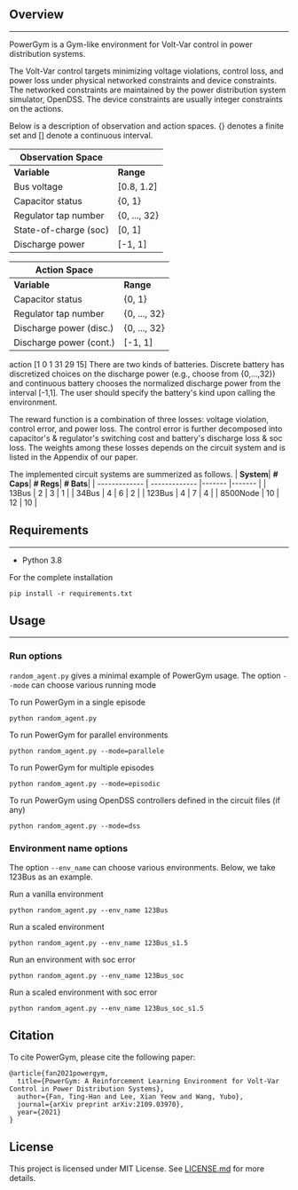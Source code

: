## Overview
------------

PowerGym is a Gym-like environment for Volt-Var control in power distribution systems.

The Volt-Var control targets minimizing voltage violations, control loss, and power loss under physical networked constraints and device constraints. The networked constraints are maintained by the power distribution system simulator, OpenDSS. The device constraints are usually integer constraints on the actions.

Below is a description of observation and action spaces. {} denotes a finite set and [] denote a continuous interval.

|**Observation Space** | |
| ------------- | ------------- |
| **Variable**| **Range**|
| Bus voltage     | [0.8, 1.2] |
| Capacitor status     | {0, 1} |
| Regulator tap number | {0, ..., 32} |
| State-of-charge (soc) | [0, 1] |
| Discharge power  | [-1, 1]  |

|**Action Space** | |
| ------------- | ------------- |
| **Variable**| **Range**|
| Capacitor status     | {0, 1} |
| Regulator tap number | {0, ..., 32} |
| Discharge power (disc.) | {0, ..., 32} |
| Discharge power (cont.) | [-1, 1]  |
action [1 0 1 31 29 15]
There are two kinds of batteries. Discrete battery has discretized choices on the discharge power (e.g., choose from {0,...,32}) and continuous battery chooses the normalized discharge power from the interval [-1,1]. The user should specify the battery's kind upon calling the environment.

The reward function is a combination of three losses: voltage violation, control error, and power loss. The control error is further decomposed into capacitor's & regulator's switching cost and battery's discharge loss & soc loss. The weights among these losses depends on the circuit system and is listed in the Appendix of our paper. 

The implemented circuit systems are summerized as follows.
| **System**| **# Caps**| **# Regs**| **# Bats**|
| ------------- | ------------- |------- |------- |
| 13Bus     | 2 | 3 | 1 |
| 34Bus | 4 | 6 | 2 |
| 123Bus | 4 | 7 | 4 |
| 8500Node | 10 | 12 | 10 |


## Requirements
------------
- Python 3.8

For the complete installation
```
pip install -r requirements.txt
```

## Usage
------------
### Run options
`random_agent.py` gives a minimal example of PowerGym usage. The option `--mode` can choose various running mode

To run PowerGym in a single episode
 ```
 python random_agent.py
 ```

To run PowerGym for parallel environments
```
python random_agent.py --mode=parallele
```

To run PowerGym for multiple episodes
```
python random_agent.py --mode=episodic
```

To run PowerGym using OpenDSS controllers defined in the circuit files (if any) 
```
python random_agent.py --mode=dss
```

### Environment name options
The option `--env_name` can choose various environments. Below, we take 123Bus as an example.

Run a vanilla environment
```
python random_agent.py --env_name 123Bus
```

Run a scaled environment
```
python random_agent.py --env_name 123Bus_s1.5
```

Run an environment with soc error
```
python random_agent.py --env_name 123Bus_soc
```

Run a scaled environment with soc error
```
python random_agent.py --env_name 123Bus_soc_s1.5
```



## Citation

To cite PowerGym, please cite the following paper:

```
@article{fan2021powergym,
  title={PowerGym: A Reinforcement Learning Environment for Volt-Var Control in Power Distribution Systems},
  author={Fan, Ting-Han and Lee, Xian Yeow and Wang, Yubo},
  journal={arXiv preprint arXiv:2109.03970},
  year={2021}
}
```

## License
This project is licensed under MIT License. See [LICENSE.md](LICENSE.md) for more details.
